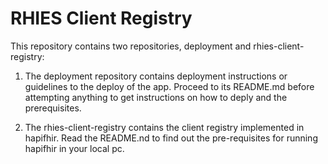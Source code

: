 # RHIES Client Registry

This repository contains two repositories, deployment and rhies-client-registry:
1. The deployment repository contains deployment instructions or guidelines to the deploy of the app. 
    Proceed to its README.md before attempting anything to get instructions on how to deply and the prerequisites.

2. The rhies-client-registry contains the client registry implemented in hapifhir.
    Read the README.nd to find out the pre-requisites for running hapifhir in your local pc.
